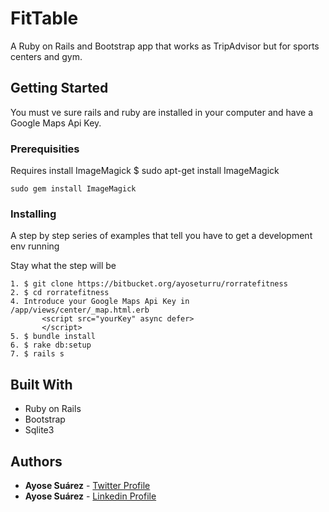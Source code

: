 # FitTable
A Ruby on Rails and Bootstrap app that works as TripAdvisor but for sports centers and gym.

## Getting Started
You must ve sure rails and ruby are installed in your computer and have a Google Maps Api Key.

### Prerequisities

Requires install ImageMagick
$ sudo apt-get install ImageMagick

```
sudo gem install ImageMagick
```

### Installing

A step by step series of examples that tell you have to get a development env running

Stay what the step will be

```
1. $ git clone https://bitbucket.org/ayoseturru/rorratefitness
2. $ cd rorratefitness
4. Introduce your Google Maps Api Key in /app/views/center/_map.html.erb
       <script src="yourKey" async defer>
       </script>
5. $ bundle install
6. $ rake db:setup
7. $ rails s

```

## Built With

* Ruby on Rails
* Bootstrap
* Sqlite3

## Authors

* **Ayose Suárez** - [Twitter Profile](https://twitter.com/AyoseTurru)
* **Ayose Suárez** - [Linkedin Profile](https://es.linkedin.com/in/ayose-su%C3%A1rez-189888113)
